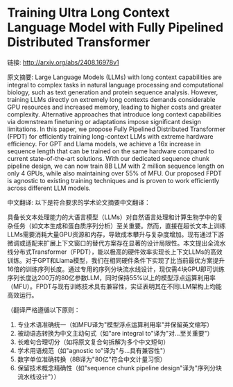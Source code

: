 # Training Ultra Long Context Language Model with Fully Pipelined Distributed Transformer

链接: http://arxiv.org/abs/2408.16978v1

原文摘要:
Large Language Models (LLMs) with long context capabilities are integral to
complex tasks in natural language processing and computational biology, such as
text generation and protein sequence analysis. However, training LLMs directly
on extremely long contexts demands considerable GPU resources and increased
memory, leading to higher costs and greater complexity. Alternative approaches
that introduce long context capabilities via downstream finetuning or
adaptations impose significant design limitations. In this paper, we propose
Fully Pipelined Distributed Transformer (FPDT) for efficiently training
long-context LLMs with extreme hardware efficiency. For GPT and Llama models,
we achieve a 16x increase in sequence length that can be trained on the same
hardware compared to current state-of-the-art solutions. With our dedicated
sequence chunk pipeline design, we can now train 8B LLM with 2 million sequence
length on only 4 GPUs, while also maintaining over 55% of MFU. Our proposed
FPDT is agnostic to existing training techniques and is proven to work
efficiently across different LLM models.

中文翻译:
以下是符合要求的学术论文摘要中文翻译：

具备长文本处理能力的大语言模型（LLMs）对自然语言处理和计算生物学中的复杂任务（如文本生成和蛋白质序列分析）至关重要。然而，直接在超长文本上训练LLMs需要消耗大量GPU资源和内存，导致成本攀升与复杂度增加。现有通过下游微调或适配来扩展上下文窗口的替代方案存在显著的设计局限性。本文提出全流水线分布式Transformer（FPDT），能以极高的硬件效率实现长上下文LLMs的高效训练。对于GPT和Llama模型，我们在相同硬件条件下实现了比当前最优方案提升16倍的训练序列长度。通过专用的序列分块流水线设计，现仅需4块GPU即可训练序列长度达200万的80亿参数LLM，同时保持55%以上的模型浮点运算利用率（MFU）。FPDT与现有训练技术具有兼容性，实证表明其在不同LLM架构上均能高效运行。

（翻译严格遵循以下原则：
1. 专业术语准确统一（如MFU译为"模型浮点运算利用率"并保留英文缩写）
2. 被动语态转换为中文主动句式（如"are integral to"译为"对...至关重要"）
3. 长难句合理切分（如将原文复合句拆解为多个中文短句）
4. 学术用语规范（如"agnostic to"译为"与...具有兼容性"）
5. 数字单位准确转换（8B译为"80亿"符合中文计量习惯）
6. 保留技术概念精确性（如"sequence chunk pipeline design"译为"序列分块流水线设计"））
